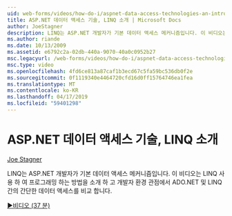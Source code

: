 ```yaml
---
uid: web-forms/videos/how-do-i/aspnet-data-access-technologies-an-introduction-to-linq
title: ASP.NET 데이터 액세스 기술, LINQ 소개 | Microsoft Docs
author: JoeStagner
description: LINQ는 ASP.NET 개발자가 기본 데이터 액세스 메커니즘입니다. 이 비디오는 LINQ 사용 하 여 프로그래밍 하는 방법을 소개 하 고 간단한 데이터 액세스 사이의 비교...
ms.author: riande
ms.date: 10/13/2009
ms.assetid: e6792c2a-02db-440a-9070-40a0c0952b27
msc.legacyurl: /web-forms/videos/how-do-i/aspnet-data-access-technologies-an-introduction-to-linq
msc.type: video
ms.openlocfilehash: 4fd6ce813a87caf1b3ecd67c5fa59bc536db0f2e
ms.sourcegitcommit: 0f1119340e4464720cfd16d0ff15764746ea1fea
ms.translationtype: MT
ms.contentlocale: ko-KR
ms.lasthandoff: 04/17/2019
ms.locfileid: "59401298"
---
```

# <a name="aspnet-data-access-technologies-an-introduction-to-linq"></a>ASP.NET 데이터 액세스 기술, LINQ 소개

[Joe Stagner](https://github.com/JoeStagner)

LINQ는 ASP.NET 개발자가 기본 데이터 액세스 메커니즘입니다. 이 비디오는 LINQ 사용 하 여 프로그래밍 하는 방법을 소개 하 고 개발자 환경 관점에서 ADO.NET 및 LINQ 간의 간단한 데이터 액세스를 비교 합니다.

[&#9654;비디오 (37 분)](https://channel9.msdn.com/Blogs/ASP-NET-Site-Videos/aspnet-data-access-technologies-an-introduction-to-linq)
